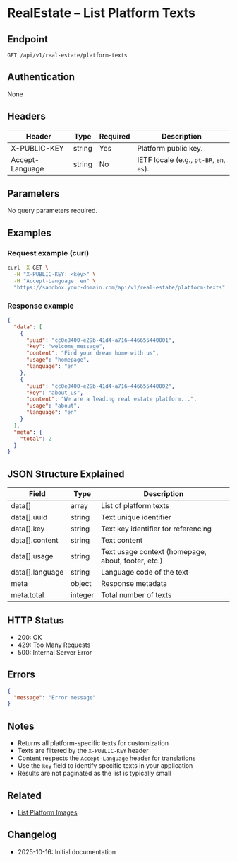 # RealEstate – List Platform Texts

## Endpoint

```
GET /api/v1/real-estate/platform-texts
```

## Authentication

None

## Headers

| Header           | Type   | Required | Description |
| ---------------- | ------ | -------- | ----------- |
| X-PUBLIC-KEY     | string | Yes      | Platform public key. |
| Accept-Language  | string | No       | IETF locale (e.g., `pt-BR`, `en`, `es`). |

## Parameters

No query parameters required.

## Examples

### Request example (curl)

```bash
curl -X GET \
  -H "X-PUBLIC-KEY: <key>" \
  -H "Accept-Language: en" \
  "https://sandbox.your-domain.com/api/v1/real-estate/platform-texts"
```

### Response example

```json
{
  "data": [
    {
      "uuid": "cc0e8400-e29b-41d4-a716-446655440001",
      "key": "welcome_message",
      "content": "Find your dream home with us",
      "usage": "homepage",
      "language": "en"
    },
    {
      "uuid": "cc0e8400-e29b-41d4-a716-446655440002",
      "key": "about_us",
      "content": "We are a leading real estate platform...",
      "usage": "about",
      "language": "en"
    }
  ],
  "meta": {
    "total": 2
  }
}
```

## JSON Structure Explained

| Field       | Type    | Description |
| ----------- | ------- | ----------- |
| data[] | array | List of platform texts |
| data[].uuid | string | Text unique identifier |
| data[].key | string | Text key identifier for referencing |
| data[].content | string | Text content |
| data[].usage | string | Text usage context (homepage, about, footer, etc.) |
| data[].language | string | Language code of the text |
| meta | object | Response metadata |
| meta.total | integer | Total number of texts |

## HTTP Status

- 200: OK
- 429: Too Many Requests
- 500: Internal Server Error

## Errors

```json
{
  "message": "Error message"
}
```

## Notes

- Returns all platform-specific texts for customization
- Texts are filtered by the `X-PUBLIC-KEY` header
- Content respects the `Accept-Language` header for translations
- Use the `key` field to identify specific texts in your application
- Results are not paginated as the list is typically small

## Related

- [List Platform Images](PlatformImageIndex.md)

## Changelog

- 2025-10-16: Initial documentation
